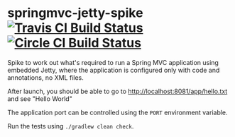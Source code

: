# springmvc-jetty-spike [![Travis CI Build Status](https://travis-ci.org/halvards/springmvc-jetty-spike.svg?branch=master)](https://travis-ci.org/halvards/springmvc-jetty-spike) [![Circle CI Build Status](https://circleci.com/gh/halvards/springmvc-jetty-spike.svg?style=svg)](https://circleci.com/gh/halvards/springmvc-jetty-spike)

Spike to work out what's required to run a Spring MVC application using embedded Jetty, where the application is configured only with code and annotations, no XML files.

After launch, you should be able to go to <http://localhost:8081/app/hello.txt> and see "Hello World"

The application port can be controlled using the `PORT` environment variable.

Run the tests using `./gradlew clean check`.
